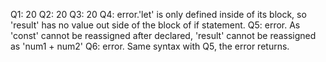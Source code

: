 Q1: 20
Q2: 20
Q3: 20
Q4: error.'let' is only defined inside of its block, so 'result' has no value out side of the block of if statement.
Q5: error. As 'const' cannot be reassigned after declared, 'result' cannot be reassigned as 'num1 + num2'
Q6: error. Same syntax with Q5, the error returns.
